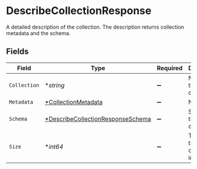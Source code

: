 # DescribeCollectionResponse

A detailed description of the collection. The description returns collection metadata and the schema.


## Fields

| Field                                                                                        | Type                                                                                         | Required                                                                                     | Description                                                                                  |
| -------------------------------------------------------------------------------------------- | -------------------------------------------------------------------------------------------- | -------------------------------------------------------------------------------------------- | -------------------------------------------------------------------------------------------- |
| `Collection`                                                                                 | **string*                                                                                    | :heavy_minus_sign:                                                                           | Name of the collection.                                                                      |
| `Metadata`                                                                                   | [*CollectionMetadata](../../models/shared/collectionmetadata.md)                             | :heavy_minus_sign:                                                                           | N/A                                                                                          |
| `Schema`                                                                                     | [*DescribeCollectionResponseSchema](../../models/shared/describecollectionresponseschema.md) | :heavy_minus_sign:                                                                           | Schema of this collection.                                                                   |
| `Size`                                                                                       | **int64*                                                                                     | :heavy_minus_sign:                                                                           | The size of this collection in bytes.                                                        |